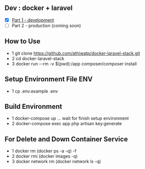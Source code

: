 ## Dev : docker + laravel

- [x] [Part 1 - development](https://medium.com/@acceth/laravel-docker-laradock-753382ee2292)
- [ ] Part 2 - production (coming soon)

## How to Use
- 1 git clone https://github.com/athiwatp/docker-laravel-stack.git
- 2 cd docker-laravel-stack
- 3 docker run --rm -v $(pwd):/app composer/composer install

## Setup Environment File ENV
- 1 cp .env.example .env

## Build Environment
- 1 docker-compose up
  ... wait for finish setup environment
- 2 docker-compose exec app php artisan key:generate

## For Delete and Down Container Service
- 1 docker rm (docker ps -a -q) -f
- 2 docker rmi (docker images -q)
- 3 docker network rm (docker network ls -q)
